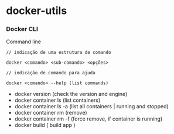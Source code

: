 # docker-utils

### Docker CLI

Command line

```
// indicação de uma estrutura de comando

docker <comando> <sub-comando> <opções>
```

```
// indicação de comando para ajuda

docker <comando> --help (list commands)
```

- docker version (check the version and engine)
- docker container ls (list containers)
- docker container ls -a (list all containers | running and stopped)
- docker container rm (remove)
- docker container rm -f (force remove, if container is running)
- docker build ( build app )
